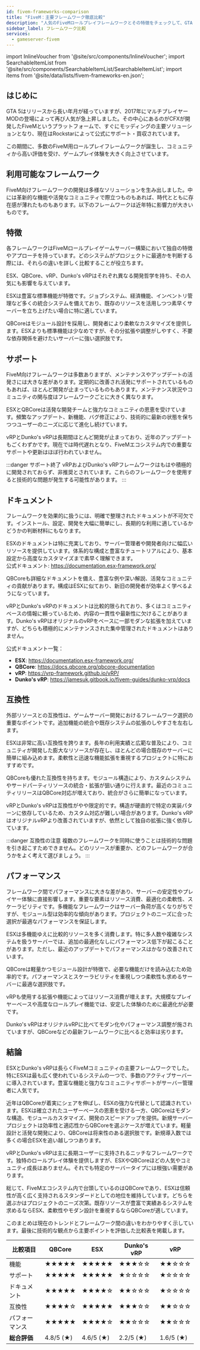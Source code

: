 ```yaml
---
id: fivem-frameworks-comparison
title: "FiveM：主要フレームワーク徹底比較"
description: "人気のFiveMロールプレイフレームワークとその特徴をチェックして、GTA 5マルチプレイ体験をもっと楽しもう → 今すぐ詳しく見る"
sidebar_label: フレームワーク比較
services:
  - gameserver-fivem
---
```


import InlineVoucher from '@site/src/components/InlineVoucher';
import SearchableItemList from '@site/src/components/SearchableItemList/SearchableItemList';
import items from '@site/data/lists/fivem-frameworks-en.json';

## はじめに

GTA 5はリリースから長い年月が経っていますが、2017年にマルチプレイヤーMODの登場によって再び人気が急上昇しました。その中心にあるのがCFXが開発したFiveMというプラットフォームで、すぐにモッディングの主要ソリューションとなり、現在はRockstarによって公式にサポート・買収されています。

この期間に、多数のFiveM用ロールプレイフレームワークが誕生し、コミュニティから高い評価を受け、ゲームプレイ体験を大きく向上させています。

<InlineVoucher />

## 利用可能なフレームワーク
FiveM向けフレームワークの開発は多様なソリューションを生み出しました。中には革新的な機能や活発なコミュニティで際立つものもあれば、時代とともに存在感が薄れたものもあります。以下のフレームワークは近年特に影響力が大きいものです。

<SearchableItemList items={items} />

## 特徴
各フレームワークはFiveMロールプレイゲームサーバー構築において独自の特徴やアプローチを持っています。どのシステムがプロジェクトに最適かを判断する際には、それらの違いを詳しく比較することが役立ちます。

ESX、QBCore、vRP、Dunko's vRPはそれぞれ異なる開発哲学を持ち、その人気にも影響を与えています。

ESXは豊富な標準機能が特徴です。ジョブシステム、経済機能、インベントリ管理など多くの統合システムを備えており、既存のリソースを活用しつつ素早くサーバーを立ち上げたい場合に特に適しています。

QBCoreはモジュール設計を採用し、開発者により柔軟なカスタマイズを提供します。ESXよりも標準機能は少なめですが、その分拡張や調整がしやすく、不要な依存関係を避けたいサーバーに強い選択肢です。

## サポート
FiveM向けフレームワークは多数ありますが、メンテナンスやアップデートの活発さには大きな差があります。定期的に改善され活発にサポートされているものもあれば、ほとんど開発が止まっているものもあります。メンテナンス状況やコミュニティの関与度はフレームワークごとに大きく異なります。

ESXとQBCoreは活発な開発チームと強力なコミュニティの恩恵を受けています。頻繁なアップデート、新機能、バグ修正により、技術的に最新の状態を保ちつつユーザーのニーズに応じて進化し続けています。

vRPとDunko's vRPは長期間ほとんど開発が止まっており、近年のアップデートもごくわずかです。現在では時代遅れとなり、FiveMエコシステム内での重要なサポートや更新はほぼ行われていません。

:::danger サポート終了
vRPおよびDunko's vRPフレームワークはもはや積極的に開発されておらず、非推奨とされています。これらのフレームワークを使用すると技術的な問題が発生する可能性があります。 
:::

## ドキュメント

フレームワークを効果的に扱うには、明確で整理されたドキュメントが不可欠です。インストール、設定、開発を大幅に簡単にし、長期的な利用に適しているかどうかの判断材料にもなります。

ESXのドキュメントは特に充実しており、サーバー管理者や開発者向けに幅広いリソースを提供しています。体系的な構成と豊富なチュートリアルにより、基本設定から高度なカスタマイズまで素早く理解できます。  
公式ドキュメント: https://documentation.esx-framework.org/

QBCoreも詳細なドキュメントを備え、豊富な例や深い解説、活発なコミュニティの貢献があります。構成はESXに似ており、新旧の開発者が効率よく学べるようになっています。

vRPとDunko's vRPのドキュメントは比較的限られており、多くはコミュニティベースの情報に頼っているため、内容の一貫性や最新性に欠けることがあります。Dunko's vRPはオリジナルのvRPをベースに一部モダンな拡張を加えていますが、どちらも積極的にメンテナンスされた集中管理されたドキュメントはありません。

公式ドキュメント一覧：

- **ESX**: https://documentation.esx-framework.org/
- **QBCore**: https://docs.qbcore.org/qbcore-documentation
- **vRP**: https://vrp-framework.github.io/vRP/
- **Dunko's vRP**: https://jamesuk.gitbook.io/fivem-guides/dunko-vrp/docs

## 互換性

外部リソースとの互換性は、ゲームサーバー開発におけるフレームワーク選択の重要なポイントです。追加機能の統合や既存システムの拡張のしやすさを左右します。

ESXは非常に高い互換性を誇ります。長年の利用実績と広範な普及により、コミュニティが開発した膨大なリソースが存在し、ほとんどの場合既存のサーバーに簡単に組み込めます。柔軟性と迅速な機能拡張を重視するプロジェクトに特におすすめです。

QBCoreも優れた互換性を持ちます。モジュール構造により、カスタムシステムやサードパーティリソースの統合・拡張が狙い通りに行えます。最近のコミュニティリリースはQBCore対応が増えており、統合がさらに簡単になっています。

vRPとDunko's vRPは互換性がやや限定的です。構造が硬直的で特定の実装パターンに依存しているため、カスタム対応が難しい場合があります。Dunko's vRPはオリジナルvRPより改善されていますが、依然として独自の拡張に強く依存しています。

:::danger 互換性の注意
複数のフレームワークを同時に使うことは技術的な問題を引き起こすためできません。どのリソースが重要か、どのフレームワークが合うかをよく考えて選びましょう。 
:::

## パフォーマンス

フレームワーク間でパフォーマンスに大きな差があり、サーバーの安定性やプレイヤー体験に直接影響します。重要な要素はリソース消費、最適化の柔軟性、スケーラビリティです。多機能なフレームワークはサーバー負荷が高くなりがちですが、モジュール型は効率的な傾向があります。プロジェクトのニーズに合った選択が最適なパフォーマンスを保証します。

ESXは多機能ゆえに比較的リソースを多く消費します。特に多人数や複雑なシステムを扱うサーバーでは、追加の最適化なしにパフォーマンス低下が起こることがあります。ただし、最近のアップデートでパフォーマンスはかなり改善されています。

QBCoreは軽量かつモジュール設計が特徴で、必要な機能だけを読み込むため効率的です。パフォーマンスとスケーラビリティを重視しつつ柔軟性も求めるサーバーに最適な選択肢です。

vRPも使用する拡張や機能によってはリソース消費が増えます。大規模なプレイヤーベースや高度なロールプレイ機能では、安定した体験のために最適化が必要です。

Dunko's vRPはオリジナルvRPに比べてモダン化やパフォーマンス調整が施されていますが、QBCoreなどの最新フレームワークに比べると効率は劣ります。

## 結論

ESXとDunko's vRPは長らくFiveMコミュニティの主要フレームワークでした。特にESXは最も広く使われているシステムの一つで、多数のアクティブサーバーに導入されています。豊富な機能と強力なコミュニティサポートがサーバー管理者に人気です。

近年はQBCoreが着実にシェアを伸ばし、ESXの強力な代替として認識されています。ESXは確立されたユーザーベースの恩恵を受ける一方、QBCoreはモダンな構造、モジュールカスタマイズ、開発のスピードアップを提供。新規サーバープロジェクトは効率性と適応性からQBCoreを選ぶケースが増えています。軽量設計と活発な開発により、QBCoreは将来性のある選択肢です。新規導入数では多くの場合ESXを追い越しつつあります。

vRPとDunko's vRPは主に長期ユーザーに支持されるニッチなフレームワークです。独特のロールプレイ体験を提供しますが、ESXやQBCoreほどの人気やコミュニティ成長はありません。それでも特定のサーバータイプには根強い需要があります。

総じて、FiveMエコシステム内で台頭しているのはQBCoreであり、ESXは信頼性が高く広く支持されるスタンダードとしての地位を維持しています。どちらを選ぶかはプロジェクトのニーズ次第。既存リソースが豊富で実績あるシステムを求めるならESX、柔軟性やモダン設計を重視するならQBCoreが適しています。

このまとめは現在のトレンドとフレームワーク間の違いをわかりやすく示しています。最後に技術的な観点から主要ポイントを評価した比較表を掲載します。

| 比較項目           | QBCore    | ESX       | Dunko's vRP | vRP       |
| ------------------ | --------- | --------- | ----------- | --------- |
| 機能               | ★★★★★     | ★★★★★     | ★★★☆☆       | ★★☆☆☆     |
| サポート           | ★★★★★     | ★★★★★     | ★☆☆☆☆       | ★☆☆☆☆     |
| ドキュメント       | ★★★★★     | ★★★★☆     | ★★☆☆☆       | ★☆☆☆☆     |
| 互換性             | ★★★★☆     | ★★★★★     | ★★★☆☆       | ★★☆☆☆     |
| パフォーマンス     | ★★★★★     | ★★★★☆     | ★★☆☆☆       | ★★☆☆☆     |
| **総合評価**       | 4.8/5 (★) | 4.6/5 (★) | 2.2/5 (★)   | 1.6/5 (★) |

<InlineVoucher />